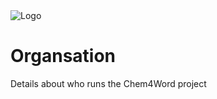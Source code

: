 <img src="https://raw.github.com/Chem4Word/Organsation/master/Images/C4W-Logo-128.png" alt="Logo" style="max-width:100%;" />

# Organsation
Details about who runs the Chem4Word project
